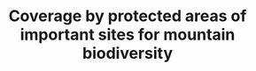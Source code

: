 ---
actual_indicator_available: null
actual_indicator_available_description: null
comments_and_limitations: null
data_non_statistical: true
date_metadata_updated: null
date_of_national_source_publication: null
disaggregation_categories: null
disaggregation_geography: null
goal_meta_link: http://unstats.un.org/sdgs/files/metadata-compilation/Metadata-Goal-15.pdf
goal_meta_link_page: 9
graph: null
graph_status_notes: unk
graph_title: Coverage by protected areas of important sites for mountain biodiversity
graph_type: null
graph_type_description: Alexa/USGS checking with UN database to assess quality and
  suitability for reporting Dec 19 3pm e-mails
has_metadata: false
indicator: 15.4.1
indicator_definition: ''
indicator_name: Coverage by protected areas of important sites for mountain biodiversity
indicator_variable: null
international_and_national_references: null
layout: indicator
method_of_computation: ''
periodicity: null
permalink: /15-4-1/
published: false
rationale_interpretation: ''
reporting_status: notstarted
scheduled_update_by_SDG_team: null
scheduled_update_by_national_source: null
sdg_goal: 15
source_active_1: true
source_agency_staff_email_1: null
source_agency_staff_name_1: null
source_agency_survey_dataset_1: null
source_notes_1: null
source_title_1: null
source_url_1: null
target: By 2030, ensure the conservation of mountain ecosystems, including their biodiversity,
  in order to enhance their capacity to provide benefits that are essential for sustainable
  development.
target_id: '15.4'
time_period: null
title: Coverage by protected areas of important sites for mountain biodiversity
un_custodial_agency: 'UNEP-WCMC;

  UNEP'
un_designated_tier: '2'
unit_of_measure: null
variable_description: null
variable_notes: null
---
